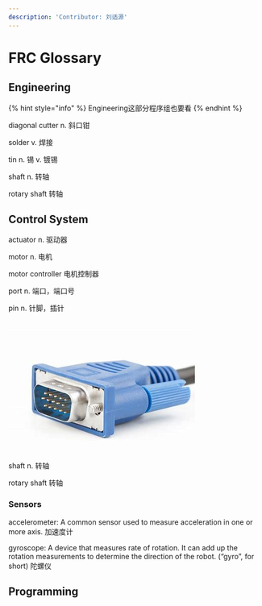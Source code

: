 ```yaml
---
description: 'Contributor: 刘适源'
---
```


# FRC Glossary

## Engineering

{% hint style="info" %}
Engineering这部分程序组也要看
{% endhint %}

diagonal cutter n. 斜口钳

solder v. 焊接

tin n. 锡 v. 镀锡

shaft n. 转轴

rotary shaft 转轴

## Control System

actuator n. 驱动器

motor n. 电机

motor controller 电机控制器

port n. 端口，端口号

pin n. 针脚，插针

![A VGA connector with 15 pins](.gitbook/assets/image.png)

shaft n. 转轴

rotary shaft 转轴

### Sensors

accelerometer: A common sensor used to measure acceleration in one or more axis. 加速度计

gyroscope: A device that measures rate of rotation. It can add up the rotation measurements to determine the direction of the robot. \(“gyro”, for short\) 陀螺仪



## Programming

